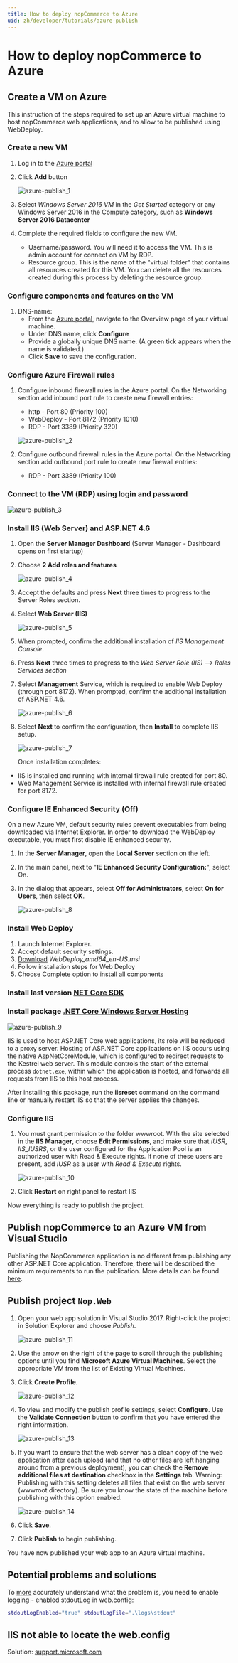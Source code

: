 ```yaml
---
title: How to deploy nopCommerce to Azure
uid: zh/developer/tutorials/azure-publish
---
```


# How to deploy nopCommerce to Azure

## Create a VM on Azure

This instruction of the steps required to set up an Azure virtual machine to host nopCommerce web applications, and to allow to be published using WebDeploy.

### Create a new VM

1. Log in to the [Azure portal](https://portal.azure.com/)
2. Click **Add** button
    
    ![azure-publish_1](_static/azure-publish/azure-publish_1.png)

3. Select *Windows Server 2016 VM* in the *Get Started* category or any Windows Server 2016 in the Compute category, such as **Windows Server 2016 Datacenter**

4. Complete the required fields to configure the new VM. 
    - Username/password. You will need it to access the VM. This is admin account for connect on VM by RDP.
    - Resource group. This is the name of the "virtual folder" that contains all resources created for this VM. You can delete all the resources created during this process by deleting the resource group.

### Configure components and features on the VM

1. DNS-name: 
    - From the [Azure portal](https://portal.azure.com/), navigate to the Overview page of your virtual machine.
    - Under DNS name, click **Configure**
    - Provide a globally unique DNS name. (A green tick appears when the name is validated.)
    - Click **Save** to save the configuration.

### Configure Azure Firewall rules

1. Configure inbound firewall rules in the Azure portal. On the Networking section add inbound port rule to create new firewall entries:
    
    - http - Port 80 (Priority 100)
    - WebDeploy - Port 8172 (Priority 1010)
    - RDP - Port 3389 (Priority 320)
    
    ![azure-publish_2](_static/azure-publish/azure-publish_2.png)

2. Configure outbound firewall rules in the Azure portal. On the Networking section add outbound port rule to create new firewall entries:
    
    - RDP - Port 3389 (Priority 100)

### Connect to the VM (RDP) using login and password

![azure-publish_3](_static/azure-publish/azure-publish_3.png)

### Install IIS (Web Server) and ASP.NET 4.6

1. Open the **Server Manager Dashboard** (Server Manager - Dashboard opens on first startup)
2. Choose **2 Add roles and features**
    
    ![azure-publish_4](_static/azure-publish/azure-publish_4.png)

3. Accept the defaults and press **Next** three times to progress to the Server Roles section.

4. Select **Web Server (IIS)**
    
    ![azure-publish_5](_static/azure-publish/azure-publish_5.png)

5. When prompted, confirm the additional installation of *IIS Management Console*.

6. Press **Next** three times to progress to the *Web Server Role (IIS) --> Roles Services section*
7. Select **Management** Service, which is required to enable Web Deploy (through port 8172). When prompted, confirm the additional installation of ASP.NET 4.6.
    
    ![azure-publish_6](_static/azure-publish/azure-publish_6.png)

8. Select **Next** to confirm the configuration, then **Install** to complete IIS setup.
    
    ![azure-publish_7](_static/azure-publish/azure-publish_7.png)
    
    Once installation completes:

- IIS is installed and running with internal firewall rule created for port 80.
- Web Management Service is installed with internal firewall rule created for port 8172.

### Configure IE Enhanced Security (Off)

On a new Azure VM, default security rules prevent executables from being downloaded via Internet Explorer. In order to download the WebDeploy executable, you must first disable IE enhanced security.

1. In the **Server Manager**, open the **Local Server** section on the left.
2. In the main panel, next to "**IE Enhanced Security Configuration:**", select On.
3. In the dialog that appears, select **Off for Administrators**, select **On for Users**, then select **OK**.
    
    ![azure-publish_8](_static/azure-publish/azure-publish_8.png)

### Install Web Deploy

1. Launch Internet Explorer.
2. Accept default security settings.
3. [Download](https://www.microsoft.com/download/details.aspx?id=43717) *WebDeploy_amd64_en-US.msi*
4. Follow installation steps for Web Deploy
5. Choose Complete option to install all components

### Install last version [NET Core SDK](https://www.microsoft.com/net/download/all)

### Install package [.NET Core Windows Server Hosting](https://www.microsoft.com/net/download/all)

![azure-publish_9](_static/azure-publish/azure-publish_9.png)

IIS is used to host ASP.NET Core web applications, its role will be reduced to a proxy server. Hosting of ASP.NET Core applications on IIS occurs using the native AspNetCoreModule, which is configured to redirect requests to the Kestrel web server. This module controls the start of the external process `dotnet.exe`, within which the application is hosted, and forwards all requests from IIS to this host process.

After installing this package, run the **iisreset** command on the command line or manually restart IIS so that the server applies the changes.

### Configure IIS

1. You must grant permission to the folder wwwroot. With the site selected in the **IIS Manager**, choose **Edit Permissions**, and make sure that *IUSR*, *IIS_IUSRS*, or the user configured for the Application Pool is an authorized user with Read & Execute rights. If none of these users are present, add *IUSR* as a user with *Read & Execute* rights.
    
    ![azure-publish_10](_static/azure-publish/azure-publish_10.png)

2. Click **Restart** on right panel to restart IIS

Now everything is ready to publish the project.

## Publish nopCommerce to an Azure VM from Visual Studio

Publishing the NopCommerce application is no different from publishing any other ASP.NET Core application. Therefore, there will be described the minimum requirements to run the publication. More details can be found [here](https://docs.microsoft.com/aspnet/core/tutorials/publish-to-azure-webapp-using-vs?view=aspnetcore-2.1#deploy-the-app-to-azure).

## Publish project `Nop.Web`

1. Open your web app solution in Visual Studio 2017. Right-click the project in Solution Explorer and choose *Publish*.
    
    ![azure-publish_11](_static/azure-publish/azure-publish_11.png)

2. Use the arrow on the right of the page to scroll through the publishing options until you find **Microsoft Azure Virtual Machines**. Select the appropriate VM from the list of Existing Virtual Machines.

3. Click **Create Profile**.
    
    ![azure-publish_12](_static/azure-publish/azure-publish_12.png)

4. To view and modify the publish profile settings, select **Configure**. Use the **Validate Connection** button to confirm that you have entered the right information.
    
    ![azure-publish_13](_static/azure-publish/azure-publish_13.png)

5. If you want to ensure that the web server has a clean copy of the web application after each upload (and that no other files are left hanging around from a previous deployment), you can check the **Remove additional files at destination** checkbox in the **Settings** tab. Warning: Publishing with this setting deletes all files that exist on the web server (wwwroot directory). Be sure you know the state of the machine before publishing with this option enabled.
    
    ![azure-publish_14](_static/azure-publish/azure-publish_14.png)

6. Click **Save**.

7. Click **Publish** to begin publishing.

You have now published your web app to an Azure virtual machine.

## Potential problems and solutions

To [more](https://docs.microsoft.com/aspnet/core/host-and-deploy/aspnet-core-module?view=aspnetcore-2.0) accurately understand what the problem is, you need to enable logging - enabled stdoutLog in web.config:

```sh
stdoutLogEnabled="true" stdoutLogFile=".\logs\stdout"
```

## IIS not able to locate the web.config

Solution: [support.microsoft.com](http://support.microsoft.com/kb/942055)